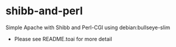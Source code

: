 # shibb-and-perl
Simple Apache with Shibb and Perl-CGI using debian:bullseye-slim
*  Please see README.toai for more detail
